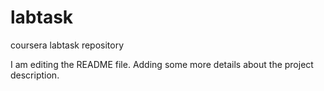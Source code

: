 # labtask
coursera labtask repository

I am editing the README file. Adding some more details about the project
 description.
